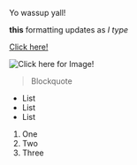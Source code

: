 Yo wassup yall!

**this** formatting updates as *I type* 

[Click here!](http://a.com)

![Click here for Image!](http://url/a.png)

> Blockquote

* List
* List
* List

1. One
2. Two
3. Three
